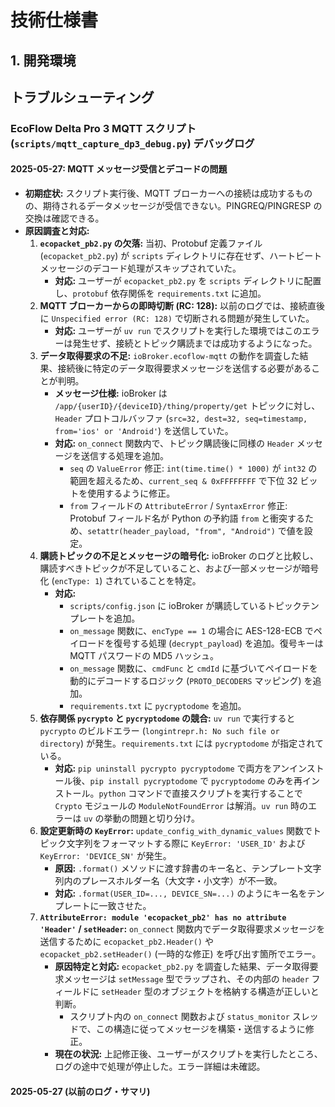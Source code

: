 # 技術仕様書

## 1. 開発環境

## トラブルシューティング

### EcoFlow Delta Pro 3 MQTT スクリプト (`scripts/mqtt_capture_dp3_debug.py`) デバッグログ

#### 2025-05-27: MQTT メッセージ受信とデコードの問題

- **初期症状:** スクリプト実行後、MQTT ブローカーへの接続は成功するものの、期待されるデータメッセージが受信できない。PINGREQ/PINGRESP の交換は確認できる。
- **原因調査と対応:**
  1.  **`ecopacket_pb2.py` の欠落:** 当初、Protobuf 定義ファイル (`ecopacket_pb2.py`) が `scripts` ディレクトリに存在せず、ハートビートメッセージのデコード処理がスキップされていた。
      - **対応:** ユーザーが `ecopacket_pb2.py` を `scripts` ディレクトリに配置し、`protobuf` 依存関係を `requirements.txt` に追加。
  2.  **MQTT ブローカーからの即時切断 (RC: 128):** 以前のログでは、接続直後に `Unspecified error (RC: 128)` で切断される問題が発生していた。
      - **対応:** ユーザーが `uv run` でスクリプトを実行した環境ではこのエラーは発生せず、接続とトピック購読までは成功するようになった。
  3.  **データ取得要求の不足:** `ioBroker.ecoflow-mqtt` の動作を調査した結果、接続後に特定のデータ取得要求メッセージを送信する必要があることが判明。
      - **メッセージ仕様:** ioBroker は `/app/{userID}/{deviceID}/thing/property/get` トピックに対し、`Header` プロトコルバッファ (`src=32, dest=32, seq=timestamp, from='ios' or 'Android'`) を送信していた。
      - **対応:** `on_connect` 関数内で、トピック購読後に同様の `Header` メッセージを送信する処理を追加。
        - `seq` の `ValueError` 修正: `int(time.time() * 1000)` が `int32` の範囲を超えるため、`current_seq & 0xFFFFFFFF` で下位 32 ビットを使用するように修正。
        - `from` フィールドの `AttributeError` / `SyntaxError` 修正: Protobuf フィールド名が Python の予約語 `from` と衝突するため、`setattr(header_payload, "from", "Android")` で値を設定。
  4.  **購読トピックの不足とメッセージの暗号化:** ioBroker のログと比較し、購読すべきトピックが不足していること、および一部メッセージが暗号化 (`encType: 1`) されていることを特定。
      - **対応:**
        - `scripts/config.json` に ioBroker が購読しているトピックテンプレートを追加。
        - `on_message` 関数に、`encType == 1` の場合に AES-128-ECB でペイロードを復号する処理 (`decrypt_payload`) を追加。復号キーは MQTT パスワードの MD5 ハッシュ。
        - `on_message` 関数に、`cmdFunc` と `cmdId` に基づいてペイロードを動的にデコードするロジック (`PROTO_DECODERS` マッピング) を追加。
        - `requirements.txt` に `pycryptodome` を追加。
  5.  **依存関係 `pycrypto` と `pycryptodome` の競合:** `uv run` で実行すると `pycrypto` のビルドエラー (`longintrepr.h: No such file or directory`) が発生。`requirements.txt` には `pycryptodome` が指定されている。
      - **対応:** `pip uninstall pycrypto pycryptodome` で両方をアンインストール後、`pip install pycryptodome` で `pycryptodome` のみを再インストール。`python` コマンドで直接スクリプトを実行することで `Crypto` モジュールの `ModuleNotFoundError` は解消。`uv run` 時のエラーは `uv` の挙動の問題と切り分け。
  6.  **設定更新時の `KeyError`:** `update_config_with_dynamic_values` 関数でトピック文字列をフォーマットする際に `KeyError: 'USER_ID'` および `KeyError: 'DEVICE_SN'` が発生。
      - **原因:** `.format()` メソッドに渡す辞書のキー名と、テンプレート文字列内のプレースホルダー名（大文字・小文字）が不一致。
      - **対応:** `.format(USER_ID=..., DEVICE_SN=...)` のようにキー名をテンプレートに一致させた。
  7.  **`AttributeError: module 'ecopacket_pb2' has no attribute 'Header'` / `setHeader`:** `on_connect` 関数内でデータ取得要求メッセージを送信するために `ecopacket_pb2.Header()` や `ecopacket_pb2.setHeader()` (一時的な修正) を呼び出す箇所でエラー。
      - **原因特定と対応:** `ecopacket_pb2.py` を調査した結果、データ取得要求メッセージは `setMessage` 型でラップされ、その内部の `header` フィールドに `setHeader` 型のオブジェクトを格納する構造が正しいと判断。
        - スクリプト内の `on_connect` 関数および `status_monitor` スレッドで、この構造に従ってメッセージを構築・送信するように修正。
      - **現在の状況:** 上記修正後、ユーザーがスクリプトを実行したところ、ログの途中で処理が停止した。エラー詳細は未確認。

#### 2025-05-27 (以前のログ・サマリ)
